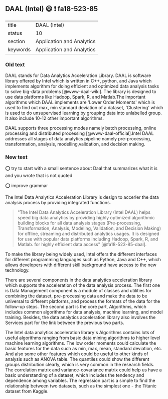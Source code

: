 ## DAAL (Intel) :smiley: :exclamation: fa18-523-85


|          |                           |
| -------- | ------------------------- |
| title    | DAAL (Intel)              | 
| status   | 10                        |
| section  | Application and Analytics |
| keywords | Application and Analytics |


### Old text

DAAL stands for Data Analytics Acceleration Library. DAAL is software
library offered by Intel which is written in C++, python, and Java
which implements algorithm for doing efficient and optimized data
analysis tasks to solve big-data problems [@www-daal-wiki]. The
library is designed to use data platforms like Hadoop, Spark, R, and
Matlab.The important algorithms which DAAL implements are 'Lower Order
Moments' which is used to find out max, min standard deviation of a
dataset, 'Clustering' which is used to do unsupervised learning by
grouping data into unlabelled group. It also include 10-12 other
important algorithms.

DAAL supports three processing modes namely batch processing, online
processing and distributed processing [@www-daal-official].Intel
DAAL addresses all stages of data analytics pipeline namely
pre-processing, transformation, analysis, modelling,validation, and
decision making.

### New text

:o: try to start with a small sentence about Daal that summarizes what it is and you wrote that is not quoted

:o: improve grammar   

The Intel Data Analytics Acceleration Library is design to accerler the data analysis process by providing integrated functions.

> "The Intel Data Analytics Acceleration Library (Intel DAAL) helps
> speed big data analytics by providing highly optimized algorithmic
> building blocks for all data analysis stages (Pre-processing,
> Transformation, Analysis, Modeling, Validation, and Decision Making)
> for offline, streaming and distributed analytics usages. It is
> designed for use with popular data platforms including Hadoop,
> Spark, R, and Matlab. for highly efficient data access"
> [@fa18-523-85-daal].

To make the library being widely used, Intel offers the different
interfaces for different programming languages such as Python, Java
and C++, which allows developers with different skill background have
access to the new technology.

There are several components in the data analytics acceleration
library which supports the acceleration of the data analysis process.
The first one is Data Management component is a module of classes and
utilities for combining the dataset, pre-processing data and make the
data to be universal to different platforms, and process the formats
of the data for the follow-up steps. The second part is the core part,
Algorithms, which includes common algorithms for data analysis,
machine learning, and model training. Besides, the data analytics
acceleration library also involves the Services part for the link
between the previous two parts.

The Intel data analytics acceleration library's Algorithms contains
lots of useful algorithms ranging from basic data mining algorithms to
higher level machine learning algorithms. The low order moments could
calculate the basic features for the data such as min, max, mean,
standard deviation, etc. And also some other features which could be
useful to other kinds of analysis such as ANOVA table. The quantiles
could show the different groups distribution clearly, which is very
common in the research fields. The correlation matrix and
variance-covariance matrix could help us have a basic understanding of
a dataset, which includes the tendency and dependence among variables.
The regression part is a simple to find the relationship between 
two datasets, such as the simplest one - the Titanic dataset from
Kaggle.
    
    
